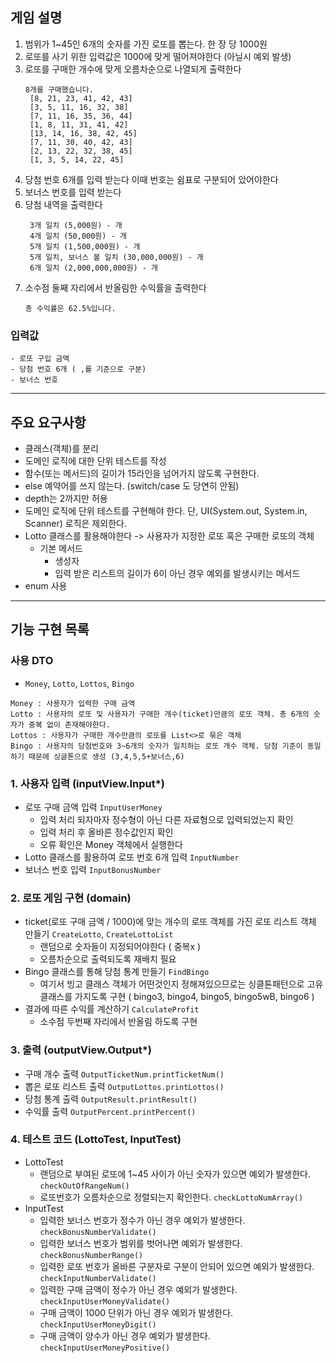## 게임 설명
1. 범위가 1~45인 6개의 숫자를 가진 로또를 뽑는다. 한 장 당 1000원
2. 로또를 사기 위한 입력값은 1000에 맞게 떨어져야한다 (아닐시 예외 발생)
3. 로또를 구매한 개수에 맞게 오름차순으로 나열되게 출력한다
   ```
   8개를 구매했습니다.
    [8, 21, 23, 41, 42, 43]
    [3, 5, 11, 16, 32, 38]
    [7, 11, 16, 35, 36, 44]
    [1, 8, 11, 31, 41, 42]
    [13, 14, 16, 38, 42, 45]
    [7, 11, 30, 40, 42, 43]
    [2, 13, 22, 32, 38, 45]
    [1, 3, 5, 14, 22, 45]
   ```
4. 당첨 번호 6개를 입력 받는다 이때 번호는 쉼표로 구분되어 았어야한다
5. 보너스 번호를 입력 받는다
6. 당첨 내역을 출력한다
   ```
    3개 일치 (5,000원) - 개
    4개 일치 (50,000원) - 개
    5개 일치 (1,500,000원) - 개
    5개 일치, 보너스 볼 일치 (30,000,000원) - 개
    6개 일치 (2,000,000,000원) - 개
   ```
7. 소수점 둘째 자리에서 반올림한 수익률을 출력한다
    ```
   총 수익률은 62.5%입니다.
    ```

### 입력값
```
- 로또 구입 금액
- 당첨 번호 6개 ( ,를 기준으로 구분)
- 보너스 번호
```

---
## 주요 요구사항
- 클래스(객체)를 분리
- 도메인 로직에 대한 단위 테스트를 작성
- 함수(또는 메서드)의 길이가 15라인을 넘어가지 않도록 구현한다.
- else 예약어를 쓰지 않는다. (switch/case 도 당연히 안됨)
- depth는 2까지만 허용
- 도메인 로직에 단위 테스트를 구현해야 한다. 단, UI(System.out, System.in, Scanner) 로직은 제외한다.
- Lotto 클래스를 활용해야한다 -> 사용자가 지정한 로또 혹은 구매한 로또의 객체
    - 기본 메서드
        - 생성자
        - 입력 받은 리스트의 길이가 6이 아닌 경우 예외를 발생시키는 메서드
- enum 사용

---
## 기능 구현 목록
### 사용 DTO
- `Money`, `Lotto`, `Lottos`, `Bingo`
```
Money : 사용자가 입력한 구매 금액
Lotto : 사용자의 로또 및 사용자가 구매한 개수(ticket)만큼의 로또 객체. 총 6개의 숫자가 중복 없이 존재해야한다.
Lottos : 사용자가 구매한 개수만큼의 로또를 List<>로 묶은 객체
Bingo : 사용자의 당첨번호와 3~6개의 숫자가 일치하는 로또 개수 객체. 당첨 기준이 동일하기 때문에 싱글톤으로 생성 (3,4,5,5+보너스,6)
```
### 1. 사용자 입력 (inputView.Input*)
- 로또 구매 금액 입력 `InputUserMoney`
    - 입력 처리 되자마자 정수형이 아닌 다른 자료형으로 입력되었는지 확인
    - 입력 처리 후 올바른 정수값인지 확인
    - 오류 확인은 Money 객체에서 실행한다
- Lotto 클래스를 활용하여 로또 번호 6개 입력 `InputNumber`
- 보너스 번호 입력 `InputBonusNumber`
### 2. 로또 게임 구현 (domain)
- ticket(로또 구매 금액 / 1000)에 맞는 개수의 로또 객체를 가진 로또 리스트 객체 만들기 `CreateLotto`, `CreateLottoList`
    - 랜덤으로 숫자들이 지정되어야한다 ( 중복x )
    - 오름차순으로 출력되도록 재배치 필요
- Bingo 클래스를 통해 당첨 통계 만들기 `FindBingo`
    - 여기서 빙고 클래스 객체가 어떤것인지 정해져있으므로는 싱클톤패턴으로 고유 클래스를 가지도록 구현 ( bingo3, bingo4, bingo5, bingo5wB, bingo6 )
- 결과에 따른 수익률 계산하기 `CalculateProfit`
    - 소수점 두번째 자리에서 반올림 하도록 구현
### 3. 출력 (outputView.Output*)
- 구매 개수 출력 `OutputTicketNum.printTicketNum()`
- 뽑은 로또 리스트 출력 `OutputLottos.printLottos()`
- 당첨 통계 출력 `OutputResult.printResult()`
- 수익률 출력 `OutputPercent.printPercent()`
### 4. 테스트 코드 (LottoTest, InputTest)
- LottoTest
    - 랜덤으로 부여된 로또에 1~45 사이가 아닌 숫자가 있으면 예외가 발생한다. `checkOutOfRangeNum()`
    - 로또번호가 오름차순으로 정렬되는지 확인한다. `checkLottoNumArray()`
- InputTest
    - 입력한 보너스 번호가 정수가 아닌 경우 예외가 발생한다. `checkBonusNumberValidate()`
    - 입력한 보너스 번호가 범위를 벗어나면 예외가 발생한다. `checkBonusNumberRange()`
    - 입력한 로또 번호가 올바른 구분자로 구분이 안되어 있으면 예외가 발생한다. `checkInputNumberValidate()`
    - 입력한 구매 금액이 정수가 아닌 경우 예외가 발생한다. `checkInputUserMoneyValidate()`
    - 구매 금액이 1000 단위가 아닌 경우 예외가 발생한다. `checkInputUserMoneyDigit()`
    - 구매 금액이 양수가 아닌 경우 예외가 발생한다. `checkInputUserMoneyPositive()`
  